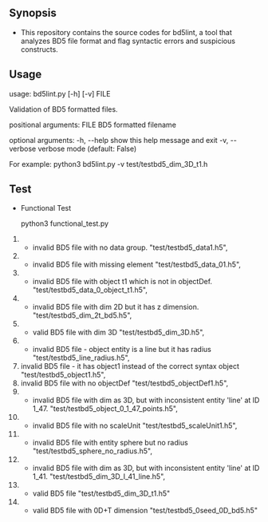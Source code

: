 ## Synopsis
* This repository contains the source codes for bd5lint, a tool that analyzes BD5 file format and flag syntactic errors and suspicious constructs.

## Usage
usage: bd5lint.py [-h] [-v] FILE

Validation of BD5 formatted files.

positional arguments:
  FILE           BD5 formatted filename

optional arguments:
  -h, --help     show this help message and exit
  -v, --verbose  verbose mode (default: False)

For example: 
    python3 bd5lint.py -v test/testbd5_dim_3D_t1.h

## Test

* Functional Test

  python3 functional_test.py

1. - invalid BD5 file with no data group.
        "test/testbd5_data1.h5",  
2. - invalid BD5 file with missing element 
        "test/testbd5_data_01.h5",  
3. - invalid BD5 file with object t1 which is not in objectDef.
        "test/testbd5_data_0_object_t1.h5",  
4. - invalid BD5 file with dim 2D but it has z dimension.
        "test/testbd5_dim_2t_bd5.h5",  
5. - valid BD5 file with dim 3D
        "test/testbd5_dim_3D.h5",  
6. - invalid BD5 file - object entity is a line but it has radius
        "test/testbd5_line_radius.h5",  
7. invalid BD5 file - it has object1 instead of the correct syntax object
        "test/testbd5_object1.h5",  
8. invalid BD5 file with no objectDef
        "test/testbd5_objectDef1.h5",  
9. - invalid BD5 file with dim as 3D, but with inconsistent entity 'line' at ID 1_47.
        "test/testbd5_object_0_1_47_points.h5",  
10. - invalid BD5 file with no scaleUnit
        "test/testbd5_scaleUnit1.h5", 
11. - invalid BD5 file with entity sphere but no radius
        "test/testbd5_sphere_no_radius.h5",  
12. - invalid BD5 file with dim as 3D, but with inconsistent entity 'line' at ID 1_41.
        "test/testbd5_dim_3D_I_41_line.h5",  
13. - valid BD5 file
        "test/testbd5_dim_3D_t1.h5" 
14. - valid BD5 file with 0D+T dimension
        "test/testbd5_0seed_0D_bd5.h5" 
